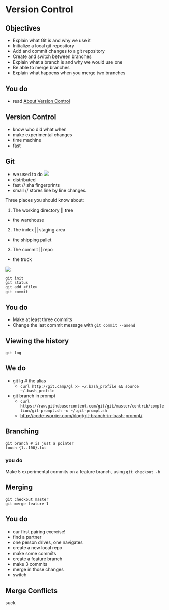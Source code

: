 # Version Control

## Objectives

- Explain what Git is and why we use it
- Initialize a local git repository
- Add and commit changes to a git repository
- Create and switch between branches
- Explain what a branch is and why we would use one
- Be able to merge branches 
- Explain what happens when you merge two branches

## You do

- read [About Version Control](http://git-scm.com/book/en/v2/Getting-Started-About-Version-Control)

## Version Control

- know who did what when
- make experimental changes
- time machine
- fast

## Git

- we used to do ![](files.png)
- distributed
- fast // sha fingerprints
- small // stores line by line changes

Three places you should know about:

1. The working directory || tree
  - the warehouse
2. The index || staging area
  - the shipping pallet
3. The commit || repo
  - the truck

![](http://git-scm.com/figures/18333fig0106-tn.png)

    git init
    git status
    git add <file>
    git commit

## You do

- Make at least three commits
- Change the last commit message with `git commit --amend`

## Viewing the history
```
git log
```

## We do

- git lg # the alias
  -  `curl http://git.camp/gl >> ~/.bash_profile && source ~/.bash_profile` 
- git branch in prompt
  - `curl https://raw.githubusercontent.com/git/git/master/contrib/completion/git-prompt.sh -o ~/.git-prompt.sh`
  -  http://code-worrier.com/blog/git-branch-in-bash-prompt/

## Branching
```
git branch # is just a pointer
touch {1..100}.txt
```

### you do

Make 5 experimental commits on a feature branch, using `git checkout -b`

## Merging

    git checkout master
    git merge feature-1

## You do

- our first pairing exercise!
- find a partner
- one person drives, one navigates
- create a new local repo
- make some commits
- create a feature branch
- make 3 commits
- merge in those changes
- switch

## Merge Conflicts

suck.
